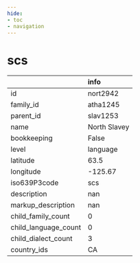 ```yaml
---
hide:
- toc
- navigation
---
```

# scs
|                      | info         |
|:---------------------|:-------------|
| id                   | nort2942     |
| family_id            | atha1245     |
| parent_id            | slav1253     |
| name                 | North Slavey |
| bookkeeping          | False        |
| level                | language     |
| latitude             | 63.5         |
| longitude            | -125.67      |
| iso639P3code         | scs          |
| description          | nan          |
| markup_description   | nan          |
| child_family_count   | 0            |
| child_language_count | 0            |
| child_dialect_count  | 3            |
| country_ids          | CA           |